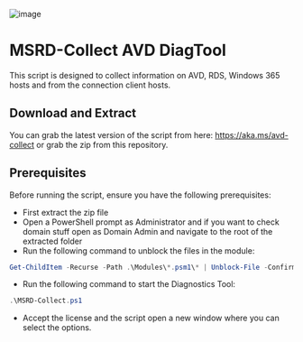 ![image](https://github.com/Get-Nerdio/NMM-SE/assets/52416805/5c8dd05e-84a7-49f9-8218-64412fdaffaf)

# MSRD-Collect AVD DiagTool

This script is designed to collect information on AVD, RDS, Windows 365 hosts and from the connection client hosts.

## Download and Extract

You can grab the latest version of the script from here: https://aka.ms/avd-collect or grab the zip from this repository.

## Prerequisites

Before running the script, ensure you have the following prerequisites:

- First extract the zip file
- Open a PowerShell prompt as Administrator and if you want to check domain stuff open as Domain Admin and navigate to the root of the extracted folder
- Run the following command to unblock the files in the module:

```powershell
Get-ChildItem -Recurse -Path .\Modules\*.psm1\* | Unblock-File -Confirm:$false
```

- Run the following command to start the Diagnostics Tool:

```powershell
.\MSRD-Collect.ps1
```

- Accept the license and the script open a new window where you can select the options.

